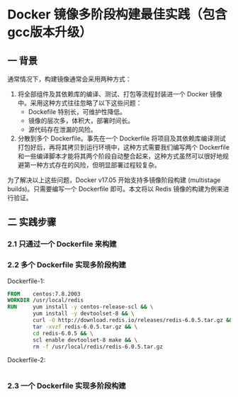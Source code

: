 # Docker 镜像多阶段构建最佳实践（包含gcc版本升级）

## 一 背景

通常情况下，构建镜像通常会采用两种方式：

1. 将全部组件及其依赖库的编译、测试、打包等流程封装进一个 Docker 镜像中。采用这种方式往往忽略了以下这些问题：
   - Dockefile 特别长，可维护性降低。
   - 镜像的层次多，体积大，部署时间长。
   - 源代码存在泄漏的风险。
2. 分散到多个 Dockerfile。事先在一个 Dockerfile 将项目及其依赖库编译测试打包好后，再将其拷贝到运行环境中，这种方式需要我们编写两个 Dockerfile 和一些编译脚本才能将其两个阶段自动整合起来，这种方式虽然可以很好地规避第一种方式存在的风险，但明显部署过程较复杂。

为了解决以上这些问题，Docker v17.05 开始支持多镜像阶段构建 (multistage builds)。只需要编写一个 Dockerfile 即可。本文将以 Redis 镜像的构建为例来进行验证。

## 二 实践步骤

### 2.1 只通过一个 Dockerfile 来构建

### 2.2 多个 Dockerfile 实现多阶段构建

Dockerfile-1:

```dockerfile
FROM    centos:7.8.2003
WORKDIR /usr/local/redis
RUN     yum install -y centos-release-scl && \
        yum install -y devtoolset-8 && \
        curl -O http://download.redis.io/releases/redis-6.0.5.tar.gz && \
        tar -xvzf redis-6.0.5.tar.gz && \
        cd redis-6.0.5 && \
        scl enable devtoolset-8 make && \
        rm -f /usr/local/redis/redis-6.0.5.tar.gz
```

Dockerfile-2:

```dockerfile

```

### 2.3 一个 Dockerfile 实现多阶段构建

